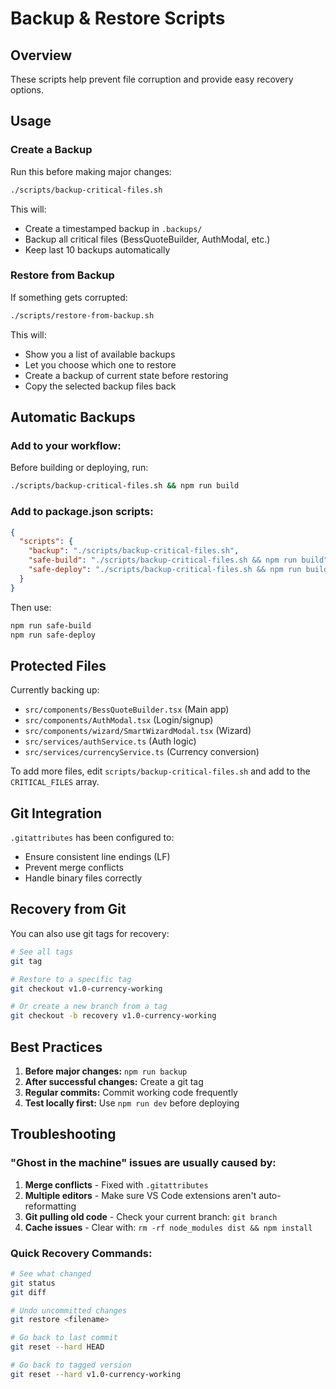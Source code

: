 # Backup & Restore Scripts

## Overview
These scripts help prevent file corruption and provide easy recovery options.

## Usage

### Create a Backup
Run this before making major changes:
```bash
./scripts/backup-critical-files.sh
```

This will:
- Create a timestamped backup in `.backups/`
- Backup all critical files (BessQuoteBuilder, AuthModal, etc.)
- Keep last 10 backups automatically

### Restore from Backup
If something gets corrupted:
```bash
./scripts/restore-from-backup.sh
```

This will:
- Show you a list of available backups
- Let you choose which one to restore
- Create a backup of current state before restoring
- Copy the selected backup files back

## Automatic Backups

### Add to your workflow:
Before building or deploying, run:
```bash
./scripts/backup-critical-files.sh && npm run build
```

### Add to package.json scripts:
```json
{
  "scripts": {
    "backup": "./scripts/backup-critical-files.sh",
    "safe-build": "./scripts/backup-critical-files.sh && npm run build",
    "safe-deploy": "./scripts/backup-critical-files.sh && npm run build && flyctl deploy"
  }
}
```

Then use:
```bash
npm run safe-build
npm run safe-deploy
```

## Protected Files

Currently backing up:
- `src/components/BessQuoteBuilder.tsx` (Main app)
- `src/components/AuthModal.tsx` (Login/signup)
- `src/components/wizard/SmartWizardModal.tsx` (Wizard)
- `src/services/authService.ts` (Auth logic)
- `src/services/currencyService.ts` (Currency conversion)

To add more files, edit `scripts/backup-critical-files.sh` and add to the `CRITICAL_FILES` array.

## Git Integration

`.gitattributes` has been configured to:
- Ensure consistent line endings (LF)
- Prevent merge conflicts
- Handle binary files correctly

## Recovery from Git

You can also use git tags for recovery:
```bash
# See all tags
git tag

# Restore to a specific tag
git checkout v1.0-currency-working

# Or create a new branch from a tag
git checkout -b recovery v1.0-currency-working
```

## Best Practices

1. **Before major changes:** `npm run backup`
2. **After successful changes:** Create a git tag
3. **Regular commits:** Commit working code frequently
4. **Test locally first:** Use `npm run dev` before deploying

## Troubleshooting

### "Ghost in the machine" issues are usually caused by:

1. **Merge conflicts** - Fixed with `.gitattributes`
2. **Multiple editors** - Make sure VS Code extensions aren't auto-reformatting
3. **Git pulling old code** - Check your current branch: `git branch`
4. **Cache issues** - Clear with: `rm -rf node_modules dist && npm install`

### Quick Recovery Commands:

```bash
# See what changed
git status
git diff

# Undo uncommitted changes
git restore <filename>

# Go back to last commit
git reset --hard HEAD

# Go back to tagged version
git reset --hard v1.0-currency-working
```
